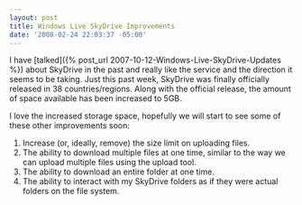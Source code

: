 ```yaml
---
layout: post
title: Windows Live SkyDrive Improvements
date: '2008-02-24 22:03:37 -05:00'
---
```


I have [talked]({% post_url 2007-10-12-Windows-Live-SkyDrive-Updates %}) about SkyDrive in the past and really like the service and the direction it seems to be taking. Just this past week, SkyDrive was finally officially released in 38 countries/regions. Along with the official release, the amount of space available has been increased to 5GB.

I love the increased storage space, hopefully we will start to see some of these other improvements soon:

1.  Increase (or, ideally, remove) the size limit on uploading files.
2.  The ability to download multiple files at one time, similar to the way we can upload multiple files using the upload tool.
3.  The ability to download an entire folder at one time.
4.  The ability to interact with my SkyDrive folders as if they were actual folders on the file system.
